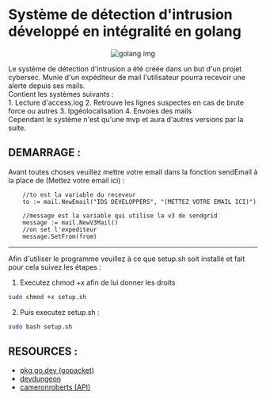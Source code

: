# Système de détection d'intrusion développé en intégralité en golang

<p align="center">
    <img src="https://miro.medium.com/v2/resize:fit:1400/1*Ifpd_HtDiK9u6h68SZgNuA.png" title="golang img">
</p>
Le système de détection d'intrusion a été créée dans un but d'un projet cybersec. 
Munie d'un expéditeur de mail l'utilisateur pourra       recevoir une alerte depuis ses mails. 
<br>
Contient les systèmes suivants : <br>
1. Lecture d'access.log 
2. Retrouve les lignes suspectes en cas de brute force ou autres
3. Ipgéolocalisation
4. Envoies des mails 

<br>
Cependant le système n'est qu'une mvp et aura d'autres versions par la suite.
<br>

## DEMARRAGE :

Avant toutes choses veuillez mettre votre email dans la fonction sendEmail à la place de (Mettez votre email ici) :

```golang
	//to est la variable du receveur
	to := mail.NewEmail("IDS DEVELOPPERS", "(METTEZ VOTRE EMAIL ICI)")

	//message est la variable qui utilise la v3 de sendgrid
	message := mail.NewV3Mail()
	//on set l'expediteur
	message.SetFrom(from)
```
--------------------------------------------------------------------------------

Afin d'utiliser le programme veuillez à ce que setup.sh soit installé et fait pour cela suivez les étapes :

1. Executez chmod +x afin de lui donner les droits
```bash
sudo chmod +x setup.sh
```
2. Puis executez setup.sh :
```bash
sudo bash setup.sh
```

## RESOURCES :

- [pkg.go.dev (gopacket)](https://pkg.go.dev/github.com/google/gopacket)
- [devdungeon](https://www.devdungeon.com/content/packet-capture-injection-and-analysis-gopacket)
- [cameronroberts (API)](https://cameronroberts.dev/posts/consuming-restapi-golang/)
